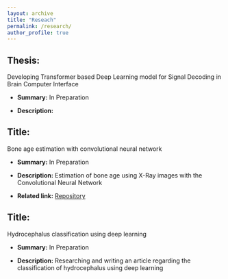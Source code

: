 ```yaml
---
layout: archive
title: "Reseach"
permalink: /research/
author_profile: true
---
```





## Thesis:
Developing Transformer based Deep Learning model for Signal Decoding in Brain Computer Interface

- **Summary:** In Preparation

- **Description:** 








## Title:
Bone age estimation with convolutional neural network

- **Summary:** In Preparation

- **Description:** Estimation of bone age using X-Ray images with the Convolutional Neural Network

- **Related link:** [Repository](https://github.com/Armin-Abdollahi/Bone-Age-Estimation)









## Title:
Hydrocephalus classification using deep learning

- **Summary:** In Preparation

- **Description:** Researching and writing an article regarding the classification of hydrocephalus using deep learning






